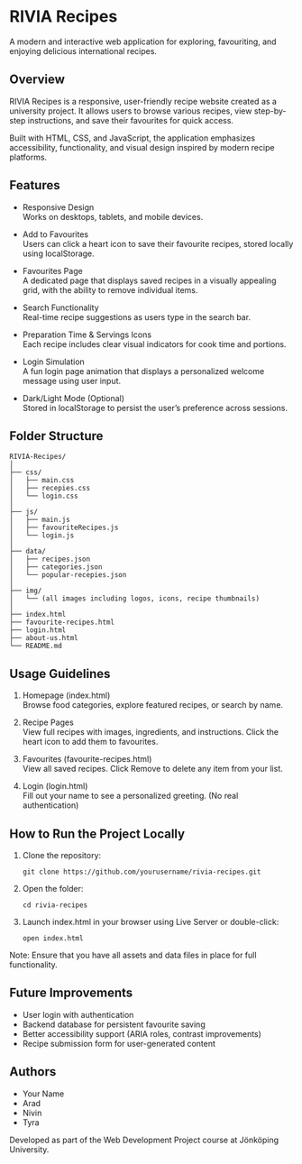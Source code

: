 
# RIVIA Recipes

A modern and interactive web application for exploring, favouriting, and enjoying delicious international recipes.

## Overview

RIVIA Recipes is a responsive, user-friendly recipe website created as a university project. It allows users to browse various recipes, view step-by-step instructions, and save their favourites for quick access.

Built with HTML, CSS, and JavaScript, the application emphasizes accessibility, functionality, and visual design inspired by modern recipe platforms.

## Features

- Responsive Design  
  Works on desktops, tablets, and mobile devices.

- Add to Favourites  
  Users can click a heart icon to save their favourite recipes, stored locally using localStorage.

- Favourites Page  
  A dedicated page that displays saved recipes in a visually appealing grid, with the ability to remove individual items.

- Search Functionality  
  Real-time recipe suggestions as users type in the search bar.

- Preparation Time & Servings Icons  
  Each recipe includes clear visual indicators for cook time and portions.

- Login Simulation  
  A fun login page animation that displays a personalized welcome message using user input.

- Dark/Light Mode (Optional)  
  Stored in localStorage to persist the user’s preference across sessions.

## Folder Structure

```
RIVIA-Recipes/
│
├── css/
│   ├── main.css
│   ├── recepies.css
│   └── login.css
│
├── js/
│   ├── main.js
│   ├── favouriteRecipes.js
│   └── login.js
│
├── data/
│   ├── recipes.json
│   ├── categories.json
│   └── popular-recepies.json
│
├── img/
│   └── (all images including logos, icons, recipe thumbnails)
│
├── index.html
├── favourite-recipes.html
├── login.html
├── about-us.html
└── README.md
```

## Usage Guidelines

1. Homepage (index.html)  
   Browse food categories, explore featured recipes, or search by name.

2. Recipe Pages  
   View full recipes with images, ingredients, and instructions. Click the heart icon to add them to favourites.

3. Favourites (favourite-recipes.html)  
   View all saved recipes. Click Remove to delete any item from your list.

4. Login (login.html)  
   Fill out your name to see a personalized greeting. (No real authentication)

## How to Run the Project Locally

1. Clone the repository:
   ```
   git clone https://github.com/yourusername/rivia-recipes.git
   ```

2. Open the folder:
   ```
   cd rivia-recipes
   ```

3. Launch index.html in your browser using Live Server or double-click:
   ```
   open index.html
   ```

Note: Ensure that you have all assets and data files in place for full functionality.

## Future Improvements

- User login with authentication
- Backend database for persistent favourite saving
- Better accessibility support (ARIA roles, contrast improvements)
- Recipe submission form for user-generated content

## Authors

- Your Name
- Arad
- Nivin
- Tyra

Developed as part of the Web Development Project course at Jönköping University.
